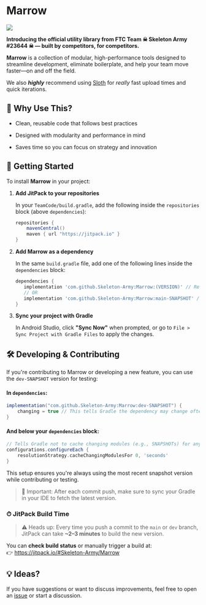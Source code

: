# Marrow

[![](https://jitpack.io/v/Skeleton-Army/marrow.svg?label=Tag)](https://jitpack.io/#Skeleton-Army/Marrow)

**Introducing the official utility library from FTC Team ☠ **Skeleton Army #23644** ☠ — built by competitors, for competitors.**

**Marrow** is a collection of modular, high-performance tools designed to streamline development, eliminate boilerplate, and help your team move faster—on and off the field.

We also ***highly*** recommend using [Sloth](https://github.com/Dairy-Foundation/Sloth) for *really* fast upload times and quick iterations.

## 🧠 Why Use This?

- Clean, reusable code that follows best practices

- Designed with modularity and performance in mind

- Saves time so you can focus on strategy and innovation

## 🚀 Getting Started

To install **Marrow** in your project:

1. **Add JitPack to your repositories**
   
   In your `TeamCode/build.gradle`, add the following inside the `repositories` block (above `dependencies`):

   ```gradle
   repositories {
       mavenCentral()
       maven { url "https://jitpack.io" }
   }
   ```

2. **Add Marrow as a dependency**
   
   In the same `build.gradle` file, add one of the following lines inside the `dependencies` block:

   ```gradle
   dependencies {
      implementation 'com.github.Skeleton-Army:Marrow:(VERSION)' // Recommended
      // OR
      implementation 'com.github.Skeleton-Army:Marrow:main-SNAPSHOT' // Snapshot version – not recommended for production
   }
   ```

3. **Sync your project with Gradle**
   
   In Android Studio, click **"Sync Now"** when prompted, or go to `File > Sync Project with Gradle Files` to apply the changes.

## 🛠️ Developing & Contributing

If you're contributing to Marrow or developing a new feature, you can use the `dev-SNAPSHOT` version for testing:

#### In `dependencies`:

```gradle
implementation("com.github.Skeleton-Army:Marrow:dev-SNAPSHOT") {
    changing = true // This tells Gradle the dependency may change often
}
```

#### And **below** your `dependencies` block:

```gradle
// Tells Gradle not to cache changing modules (e.g., SNAPSHOTs) for any period of time (0 seconds)
configurations.configureEach {
    resolutionStrategy.cacheChangingModulesFor 0, 'seconds'
}
```

This setup ensures you're always using the most recent snapshot version while contributing or testing.

> 🔄 Important: After each commit push, make sure to sync your Gradle in your IDE to fetch the latest version.

### ⏱ JitPack Build Time

> ⚠️ Heads up: Every time you push a commit to the `main` or `dev` branch, JitPack can take **~2–3 minutes** to build the new version.

You can **check build status** or manually trigger a build at:  
👉 https://jitpack.io/#Skeleton-Army/Marrow

## 💡 Ideas?
If you have suggestions or want to discuss improvements, feel free to open an [issue](https://github.com/Skeleton-Army/Marrow/issues) or start a discussion.
